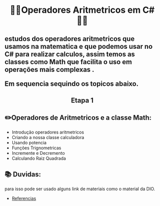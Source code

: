 # <p align="center"> 👨‍💻Operadores Aritmetricos em C# 👨‍💻 </p>

## estudos dos operadores aritmetricos que usamos na matematica e que podemos usar no C# para realizar calculos, assim temos as classes como Math que facilita o uso em operações mais complexas .<p>Em sequencia sequindo os topicos abaixo.  </p>

## <p align="center"> Etapa 1</p>

## ✏️Operadores de Aritmetricos e a  classe Math: 
- Introdução operadores aritmetricos 
- Criando a nossa classe calculadora
- Usando potencia
- Funções Trignometricas
- Incremente e Decremento
- Calculando Raiz Quadrada

##
## 📚 Duvidas: 
para isso pode ser usado alguns link de materiais como o material da DIO. </p> 

- [Referencias](https://drive.google.com/file/d/12I1sKCO4mfOFAp8wmpms_XIdR18UGEfY/view)


